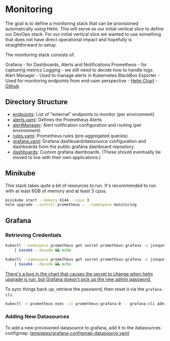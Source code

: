 # Monitoring

The goal is to define a monitoring stack that can be provisioned automatically using Helm. This will serve as our initial vertical slice to define our DevOps stack. For our initial vertical slice we wanted to use something that does not have direct operational impact and hopefully is straightforward to setup.

The monitoring stack consists of:

Grafana - for Dashboards, Alerts and Notifications
Prometheus - for capturing metrics
Logging - we still need to decide how to handle logs.
Alert Manager - Used to manage alerts in Kubernetes
BlackBox Exporter - Used for monitoring endpoints from end-user perspective
    - [Helm Chart](https://github.com/helm/charts/tree/master/stable/prometheus-blackbox-exporter)
    - [Github](https://github.com/prometheus/blackbox_exporter)

## Directory Structure

- [endpoints](endpoints/): List of "external" endpoints to monitor (per environment)
- [alerts.yaml](alerts.yaml): Defines the Prometheus Alerts
- [alertManager](alertManager/): Alert notification configuration and routing (per environment)
- [rules.yaml](rules.yaml): Prometheus rules (pre-aggregated queries)
- [grafana.yaml](grafana.yaml): Grafana dashboard/datasource configuration and dashboards from the public grafana dashboard repository.
- [dashboards](dashboards/): Custom grafana dashboards. (These should eventually be moved to live with their own applications.)

## Minikube

This stack takes quite a bit of resources to run.
It's recommended to run with at least 6GB of memory and at least 3 cpus.

```bash
minikube start --memory 6144 --cpus 3
helm upgrade --install prometheus . --namespace monitoring
```

## Grafana

### Retrieving Credentials

```bash
kubectl --namespace prometheus get secret prometheus-grafana -o jsonpath='{.data.admin-user}' \
    | base64 --decode && echo

kubectl --namespace prometheus get secret prometheus-grafana -o jsonpath='{.data.admin-password}' \
    | base64 --decode && echo
```

[There's a bug in the chart that causes the secret to change when helm upgrade is run, but Grafana doesn't pick up the new admin password.](https://github.com/helm/charts/issues/5167)

To sync things back up, retrieve the password, then reset it via the `grafana-cli`.

```bash
kubectl -n prometheus exec -it prometheus-grafana-0 -- grafana-cli admin reset-admin-password --homepath /usr/share/grafana {password}
```

### Adding New Datasources

To add a new provisioned datasource to grafana, add it to the datasources configmap.
[templates/grafana-configmap-datasource.yaml](templates/grafana-configmap-datasource.yaml)
